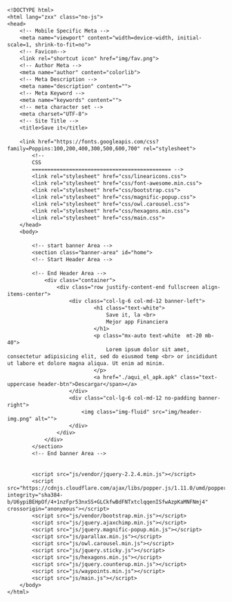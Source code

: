 	<!DOCTYPE html>
	<html lang="zxx" class="no-js">
	<head>
		<!-- Mobile Specific Meta -->
		<meta name="viewport" content="width=device-width, initial-scale=1, shrink-to-fit=no">
		<!-- Favicon-->
		<link rel="shortcut icon" href="img/fav.png">
		<!-- Author Meta -->
		<meta name="author" content="colorlib">
		<!-- Meta Description -->
		<meta name="description" content="">
		<!-- Meta Keyword -->
		<meta name="keywords" content="">
		<!-- meta character set -->
		<meta charset="UTF-8">
		<!-- Site Title -->
		<title>Save it</title>

		<link href="https://fonts.googleapis.com/css?family=Poppins:100,200,400,300,500,600,700" rel="stylesheet"> 
			<!--
			CSS
			============================================= -->
			<link rel="stylesheet" href="css/linearicons.css">
			<link rel="stylesheet" href="css/font-awesome.min.css">
			<link rel="stylesheet" href="css/bootstrap.css">
			<link rel="stylesheet" href="css/magnific-popup.css">				
			<link rel="stylesheet" href="css/owl.carousel.css">
			<link rel="stylesheet" href="css/hexagons.min.css">			
			<link rel="stylesheet" href="css/main.css">
		</head>
		<body>

			<!-- start banner Area -->
			<section class="banner-area" id="home">
			<!-- Start Header Area -->

			<!-- End Header Area -->				
				<div class="container">
					<div class="row justify-content-end fullscreen align-items-center">
						<div class="col-lg-6 col-md-12 banner-left">
								<h1 class="text-white">
									Save it, la <br>
									Mejor app Financiera					
								</h1>
								<p class="mx-auto text-white  mt-20 mb-40">
									Lorem ipsum dolor sit amet, consectetur adipisicing elit, sed do eiusmod temp <br> or incididunt ut labore et dolore magna aliqua. Ut enim ad minim.
								</p>
								<a href="./aqui_el_apk.apk" class="text-uppercase header-btn">Descargar</span></a>
						</div>
						<div class="col-lg-6 col-md-12 no-padding banner-right">
							<img class="img-fluid" src="img/header-img.png" alt="">
						</div>
					</div>
				</div>
			</section>
			<!-- End banner Area -->	
	

			<script src="js/vendor/jquery-2.2.4.min.js"></script>
			<script src="https://cdnjs.cloudflare.com/ajax/libs/popper.js/1.11.0/umd/popper.min.js" integrity="sha384-b/U6ypiBEHpOf/4+1nzFpr53nxSS+GLCkfwBdFNTxtclqqenISfwAzpKaMNFNmj4" crossorigin="anonymous"></script>
			<script src="js/vendor/bootstrap.min.js"></script>
			<script src="js/jquery.ajaxchimp.min.js"></script>
			<script src="js/jquery.magnific-popup.min.js"></script>				
			<script src="js/parallax.min.js"></script>			
			<script src="js/owl.carousel.min.js"></script>			
			<script src="js/jquery.sticky.js"></script>
			<script src="js/hexagons.min.js"></script>
			<script src="js/jquery.counterup.min.js"></script>
			<script src="js/waypoints.min.js"></script>				
			<script src="js/main.js"></script>	
		</body>
	</html>

